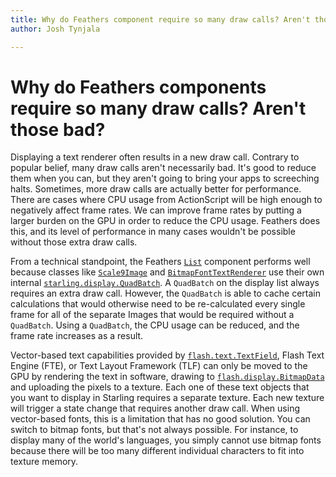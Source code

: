 ```yaml
---
title: Why do Feathers component require so many draw calls? Aren't those bad?  
author: Josh Tynjala

---
```

# Why do Feathers components require so many draw calls? Aren't those bad?

Displaying a text renderer often results in a new draw call. Contrary to popular belief, many draw calls aren't necessarily bad. It's good to reduce them when you can, but they aren't going to bring your apps to screeching halts. Sometimes, more draw calls are actually better for performance. There are cases where CPU usage from ActionScript will be high enough to negatively affect frame rates. We can improve frame rates by putting a larger burden on the GPU in order to reduce the CPU usage. Feathers does this, and its level of performance in many cases wouldn't be possible without those extra draw calls.

From a technical standpoint, the Feathers [`List`](../list.html) component performs well because classes like [`Scale9Image`](../scale9-image.html) and [`BitmapFontTextRenderer`](../../api-reference/feathers/controls/text/BitmapFontTextRenderer.html) use their own internal [`starling.display.QuadBatch`](http://doc.starling-framework.org/core/starling/display/QuadBatch.html). A `QuadBatch` on the display list always requires an extra draw call. However, the `QuadBatch` is able to cache certain calculations that would otherwise need to be re-calculated every single frame for all of the separate Images that would be required without a `QuadBatch`. Using a `QuadBatch`, the CPU usage can be reduced, and the frame rate increases as a result.

Vector-based text capabilities provided by [`flash.text.TextField`](http://help.adobe.com/en_US/FlashPlatform/reference/actionscript/3/flash/text/TextField.html), Flash Text Engine (FTE), or Text Layout Framework (TLF) can only be moved to the GPU by rendering the text in software, drawing to [`flash.display.BitmapData`](http://help.adobe.com/en_US/FlashPlatform/reference/actionscript/3/flash/display/BitmapData.html) and uploading the pixels to a texture. Each one of these text objects that you want to display in Starling requires a separate texture. Each new texture will trigger a state change that requires another draw call. When using vector-based fonts, this is a limitation that has no good solution. You can switch to bitmap fonts, but that's not always possible. For instance, to display many of the world's languages, you simply cannot use bitmap fonts because there will be too many different individual characters to fit into texture memory.